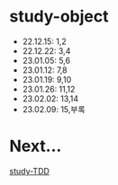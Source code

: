 # study-object

- 22.12.15: 1,2
- 22.12.22: 3,4
- 23.01.05: 5,6
- 23.01.12: 7,8
- 23.01.19: 9,10
- 23.01.26: 11,12
- 23.02.02: 13,14
- 23.02.09: 15,부록

# Next...
[study-TDD](https://github.com/bmh8993/study-tdd)
